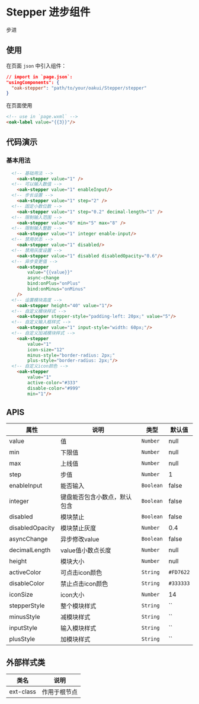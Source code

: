 # Stepper 进步组件
步进

## 使用

在页面 `json` 中引入组件：

```json
// import in `page.json`:
"usingComponents": {
  "oak-stepper": "path/to/your/oakui/Stepper/stepper"
}
```

在页面使用
```html
<!-- use in `page.wxml` -->
<oak-label value="{{3}}"/>
```

## 代码演示
### 基本用法
```html
  <!-- 基础用法 -->
    <oak-stepper value="1" />
  <!-- 可以输入数值 -->
    <oak-stepper value="1" enableInput/>
  <!-- 步长设置 -->
    <oak-stepper value="1" step="2" />
  <!-- 固定小数位数 -->
    <oak-stepper value="1" step="0.2" decimal-length="1" />
  <!-- 限制输入范围 -->
    <oak-stepper value="6" min="5" max="8" />
  <!-- 限制输入整数 -->
    <oak-stepper value="1" integer enable-input/>
  <!-- 禁用状态 -->
    <oak-stepper value="1" disabled/>
  <!-- 禁用灰度设置 -->
    <oak-stepper value="1" disabled disabledOpacity="0.6"/>
  <!-- 异步变更值 -->
    <oak-stepper
        value="{{value}}"
        async-change
        bind:onPlus="onPlus"
        bind:onMinus="onMinus"
    />
  <!-- 设置模块高度 -->
    <oak-stepper height="40" value="1"/>
  <!-- 自定义模块样式 -->
    <oak-stepper stepper-style="padding-left: 20px;" value="5"/>
  <!-- 自定义输入框样式 -->
    <oak-stepper value="1" input-style="width: 60px;"/>
  <!-- 自定义加减模块样式 -->
    <oak-stepper
        value="1"
        icon-size="12"
        minus-style="border-radius: 2px;"
        plus-style="border-radius: 2px;"/>
  <!-- 自定义icon颜色 -->
    <oak-stepper
        value="1"
        active-color="#333"
        disable-color="#999"
        min="1"/>
```

## APIS

| 属性 | 说明 | 类型 | 默认值 |
|-----------|-----------|-----------|-------------|
| value | 值 | `Number` | null |
| min | 下限值  | `Number` | null |
| max | 上线值 | `Number` | null |
| step | 步值  | `Number` | 1 |
| enableInput | 能否输入 | `Boolean` | false |
| integer | 键盘能否包含小数点，默认包含 | `Boolean` | false |
| disabled | 模块禁止 | `Boolean` | false |
| disabledOpacity | 模块禁止灰度 | `Number` | 0.4 |
| asyncChange | 异步修改value | `Boolean` | false |
| decimalLength | value值小数点长度 | `Number` | null |
| height | 模块大小 | `Number` | null |
| activeColor | 可点击icon颜色 | `String` | `#FD7622` |
| disableColor | 禁止点击icon颜色 | `String` | `#333333` |
| iconSize | icon大小 | `Number` | 14 |
| stepperStyle | 整个模块样式 | `String` | `` |
| minusStyle | 减模块样式 | `String` | `` |
| inputStyle | 输入模块样式 | `String` | `` |
| plusStyle | 加模块样式 | `String` | `` |


## 外部样式类

| 类名 | 说明 |
|-----------|-----------|
| ext-class | 作用于根节点 |
